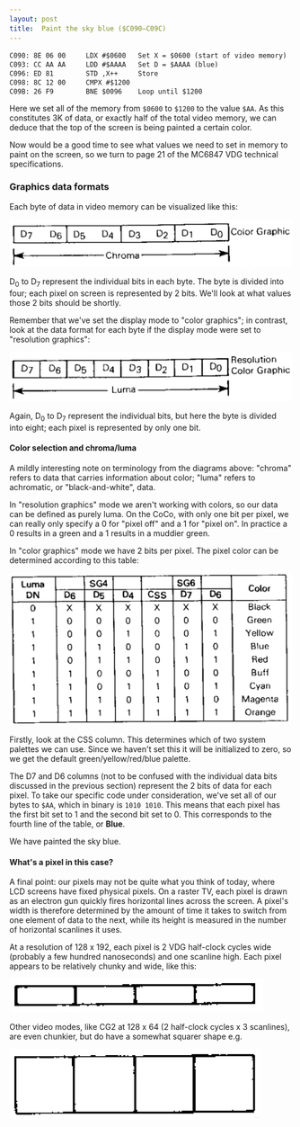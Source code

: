 ```yaml
---
layout: post
title:  Paint the sky blue ($C090—C09C)
---
```


```
C090: 8E 06 00     LDX #$0600   Set X = $0600 (start of video memory)
C093: CC AA AA     LDD #$AAAA   Set D = $AAAA (blue)
C096: ED 81        STD ,X++     Store
C098: 8C 12 00     CMPX #$1200  
C09B: 26 F9        BNE $0096    Loop until $1200
```

Here we set all of the memory from `$0600` to `$1200` to the value `$AA`. As this constitutes 3K of data, or exactly half of the total video memory, we can deduce that the top of the screen is being painted a certain color.

Now would be a good time to see what values we need to set in memory to paint on the screen, so we turn to page 21 of the MC6847 VDG technical specifications.

### Graphics data formats
Each byte of data in video memory can be visualized like this:

![Color Graphics Data Format](../images/Color_Graphic_Data_Format.png)

D<sub>0</sub> to D<sub>7</sub> represent the individual bits in each byte. The byte is divided into four; each pixel on screen is represented by 2 bits. We'll look at what values those 2 bits should be shortly.

Remember that we've set the display mode to "color graphics"; in contrast, look at the data format for each byte if the display mode were set to "resolution graphics":

![Resolution Graphics Data Format](../images/Resolution_Graphic_Data_Format.png "Resolution Graphics Data Format")

Again, D<sub>0</sub> to D<sub>7</sub> represent the individual bits, but here the byte is divided into eight; each pixel is represented by only one bit.

#### Color selection and chroma/luma
A mildly interesting note on terminology from the diagrams above: "chroma" refers to data that carries information about color; "luma" refers to achromatic, or "black-and-white", data. 

In "resolution graphics" mode we aren't working with colors, so our data can be defined as purely luma. On the CoCo, with only one bit per pixel, we can really only specify a 0 for "pixel off" and a 1 for "pixel on". In practice a 0 results in a green and a 1 results in a muddier green.

In "color graphics" mode we have 2 bits per pixel. The pixel color can be determined according to this table:

![Color selection on the MC6847](../images/Color_Selection_Data.png "Color selection on the MC6847")

Firstly, look at the CSS column. This determines which of two system palettes we can use. Since we haven't set this it will be initialized to zero, so we get the default green/yellow/red/blue palette.

The D7 and D6 columns (not to be confused with the individual data bits discussed in the previous section) represent the 2 bits of data for each pixel. To take our specific code under consideration, we've set all of our bytes to `$AA`, which in binary is `1010 1010`. This means that each pixel has the first bit set to 1 and the second bit set to 0. This corresponds to the fourth line of the table, or **Blue**.

We have painted the sky blue.

#### What's a pixel in this case?
A final point: our pixels may not be quite what you think of today, where LCD screens have fixed physical pixels. On a raster TV, each pixel is drawn as an electron gun quickly fires horizontal lines across the screen. A pixel's width is therefore determined by the amount of time it takes to switch from one element of data to the next, while its height is measured in the number of horizontal scanlines it uses.

At a resolution of 128 x 192, each pixel is 2 VDG half-clock cycles wide (probably a few hundred nanoseconds) and one scanline high. Each pixel appears to be relatively chunky and wide, like this:

![Pixel shape for CG6](../images/Pixel_Shape_CG6.png "Pixel shape for CG6")

Other video modes, like CG2 at 128 x 64 (2 half-clock cycles x 3 scanlines), are even chunkier, but do have a somewhat squarer shape e.g.

![Pixel shape for CG2](../images/Pixel_Shape_CG2.png "Pixel shape for CG2")
